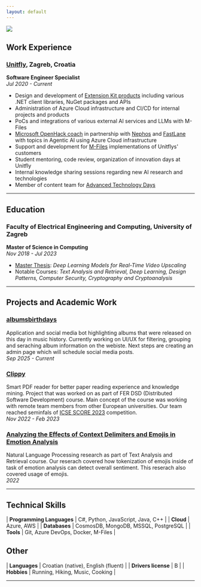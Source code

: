 ```yaml
---
layout: default
---
```


<img class="profile-picture" src="https://avatars.githubusercontent.com/u/19477994?s=400&u=1ecceb29f2302d2f254d85d2a124e8a70f49979d&v=4">

## Work Experience

### [Unitfly](https://unitfly.com/), Zagreb, Croatia

**Software Engineer Specialist**  
_Jul 2020 - Current_

- Design and development of [Extension Kit products](https://extensionkit.unitfly.com/) including various .NET client libraries, NuGet packages and APIs
- Administration of Azure Cloud infrastructure and CI/CD for internal projects and products
- PoCs and integrations of various external AI services and LLMs with M-Files
- [Microsoft OpenHack coach](https://www.flane.de/en/openhack) in partnership with [Nephos](https://nephos.eu/) and [FastLane](https://www.flane.de) with topics in Agentic AI using Azure Cloud infrastructure
- Support and development for [M-Files](https://www.m-files.com/) implementations of Unitflys' customers
- Student mentoring, code review, organization of innovation days at Unitfly
- Internal knowledge sharing sessions regarding new AI research and technologies
- Member of content team for [Advanced Technology Days](https://www.advtechdays.com/en/)

---

## Education

### Faculty of Electrical Engineering and Computing, University of Zagreb

**Master of Science in Computing**  
_Nov 2018 - Jul 2023_

- [Master Thesis](http://www.zemris.fer.hr/predmeti/ra/Magisterij/23_Grgic/Final_0036516270_94.pdf): _Deep Learning Models for Real-Time Video Upscaling_
- Notable Courses: _Text Analysis and Retrieval, Deep Learning, Design Patterns, Computer Security, Cryptography and Cryptoanalysis_

---

## Projects and Academic Work

### [albumsbirthdays](https://albumsbirthdays.djeno.xyz/)

Application and social media bot highlighting albums that were released on this day in music history. Currently working on UI/UX for filtering, grouping and seraching album information on the webiste. Next steps are creating an admin page which will schedule social media posts.     
_Sep 2025 - Current_

### [Clippy](https://github.com/clippydsdone)

Smart PDF reader for better paper reading experience and knowledge mining. Project that was worked on as part of FER DSD (Distributed Software Development) course. Main concept of the course was working with remote team members from other European universities. Our team reached seminfals of [ICSE SCORE 2023](https://conf.researchr.org/track/icse-2023/icse-2023-score-2023) competition.      
_Nov 2022 - Feb 2023_

### [Analyzing the Effects of Context Delimiters and Emojis in Emotion Analysis](https://github.com/dinogrgic1/fer-text-analysis-and-retrieval-labs/blob/6b9f0664b8d09dacfc775ba9c2d6ff19e66f3f32/SENTI_MENTI.pdf)

Natural Language Processing research as part of Text Analysis and Retrieval course. Our reserach covered how tokenization of emojis inside of task of emotion analysis can detect overall sentiment. This reserach also covered usage of emojis.     
_2022_

---

## Technical Skills

| **Programming Languages** | C#, Python, JavaScript, Java, C++    |
| **Cloud**                 | Azure, AWS                           |
| **Databases**             | CosmosDB, MongoDB, MSSQL, PostgreSQL |
| **Tools**                 | Git, Azure DevOps, Docker, M-Files   |


## Other

| **Languages**       | Croatian (native), English (fluent) |
| **Drivers license** | B                                   |
| **Hobbies**         | Running, Hiking, Music, Cooking     |

---